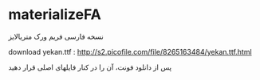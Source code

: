 # materializeFA
نسخه فارسی فریم ورک متریالایز

download yekan.ttf : http://s2.picofile.com/file/8265163484/yekan.ttf.html

پس از دانلود فونت، آن را در کنار فایلهای اصلی قرار دهید
